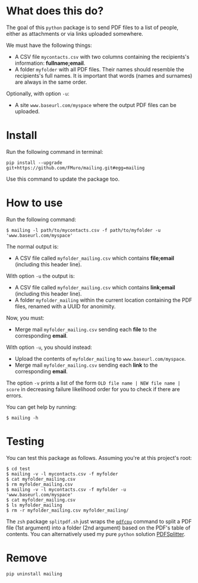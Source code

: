 # What does this do?

The goal of this `python` package is to send PDF files to a list of people, either as attachments or via links uploaded somewhere.

We must have the following things:

- A CSV file `mycontacts.csv` with two columns containing the recipients's information: **fullname;email**.
- A folder `myfolder` with all PDF files. Their names should resemble the recipients's full names. It is important that words (names and surnames) are always in the same order.

Optionally, with option `-u`:

- A site `www.baseurl.com/myspace` where the output PDF files can be uploaded.

# Install

Run the following command in terminal:

```
pip install --upgrade git+https://github.com/FMuro/mailing.git#egg=mailing
```

Use this command to update the package too. 

# How to use

Run the following command:

```
$ mailing -l path/to/mycontacts.csv -f path/to/myfolder -u 'www.baseurl.com/myspace'
```

The normal output is: 

- A CSV file called `myfolder_mailing.csv` which contains **file;email** (including this header line).

With option `-u` the output is:

- A CSV file called `myfolder_mailing.csv` which contains **link;email** (including this header line).
- A folder `myfolder_mailing` within the current location containing the PDF files, renamed with a UUID for anonimity.

Now, you must:

- Merge mail `myfolder_mailing.csv` sending each **file** to the corresponding **email**.

With option `-u`, you should instead:

- Upload the contents of `myfolder_mailing` to `www.baseurl.com/myspace`.
- Merge mail `myfolder_mailing.csv` sending each **link** to the corresponding **email**.

The option `-v` prints a list of the form `OLD file name | NEW file name | score` in decreasing failure likelihood order for you to check if there are errors.

You can get help by running:

```
$ mailing -h
```

# Testing

You can test this package as follows. Assuming you're at this project's root:

```
$ cd test
$ mailing -v -l mycontacts.csv -f myfolder
$ cat myfolder_mailing.csv
$ rm myfolder_mailing.csv
$ mailing -v -l mycontacts.csv -f myfolder -u 'www.baseurl.com/myspace'
$ cat myfolder_mailing.csv
$ ls myfolder_mailing
$ rm -r myfolder_mailing.csv myfolder_mailing/

```

The `zsh` package `splitpdf.sh` just wraps the [`pdfcpu`](https://github.com/pdfcpu/pdfcpu) command to split a PDF file (1st argument) into a folder (2nd argument) based on the PDF's table of contents. You can alternatively used my pure `python` solution [PDFSplitter](https://github.com/FMuro/PDFSplitter).

# Remove

```
pip uninstall mailing
```